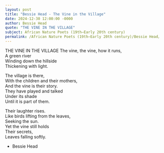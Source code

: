 ```yaml
---
layout: post
title: "Bessie Head - The Vine in the Village"
date: 2024-12-30 12:00:00 -0000
author: Bessie Head
quote: "THE VINE IN THE VILLAGE"
subject: African Nature Poets (19th–Early 20th century)
permalink: /African Nature Poets (19th–Early 20th century)/Bessie Head/Bessie Head - The Vine in the Village
---
```


THE VINE IN THE VILLAGE
The vine, the vine, how it runs,  
A green river  
Winding down the hillside  
Thickening with light.  

The village is there,  
With the children and their mothers,  
And the vine is their story.  
They have played and talked  
Under its shade  
Until it is part of them.  

Their laughter rises.  
Like birds lifting from the leaves,  
Seeking the sun.  
Yet the vine still holds  
Their secrets,  
Leaves falling softly.  


- Bessie Head
